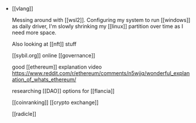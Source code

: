 - [[vlang]]
  
  Messing around with [[wsl2]]. Configuring my system to run [[windows]] as daily driver, I'm slowly shrinking my [[linux]] partition over time as I need more space.
  
  Also looking at [[nft]] stuff
  
  
  [[sybil.org]] online [[governance]]
  
  good [[ethereum]] explanation video https://www.reddit.com/r/ethereum/comments/n5wjjq/wonderful_explanation_of_whats_ethereum/
  
  researching [[DAO]] options for [[flancia]] 
  
  [[coinranking]] [[crypto exchange]]
  
  [[radicle]]